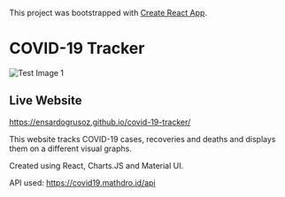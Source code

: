 This project was bootstrapped with [Create React App](https://github.com/facebook/create-react-app).

# COVID-19 Tracker

![Test Image 1](https://camo.githubusercontent.com/7687368a620f51ff50ec8b4a9e7adb9d05f08e7e/68747470733a2f2f692e6962622e636f2f583837427156592f53637265656e73686f742d323032302d30342d31332d61742d31302d31342d35382e706e67)

## Live Website
https://ensardogrusoz.github.io/covid-19-tracker/

This website tracks COVID-19 cases, recoveries and deaths and displays them on a different visual graphs.

Created using React, Charts.JS and Material UI.

API used: https://covid19.mathdro.id/api
